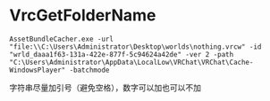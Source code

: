 # VrcGetFolderName

```batch
AssetBundleCacher.exe -url "file:\\C:\Users\Administrator\Desktop\worlds\nothing.vrcw" -id "wrld_daaa1f63-131a-422e-877f-5c94624a42de" -ver 2 -path "C:\Users\Administrator\AppData\LocalLow\VRChat\VRChat\Cache-WindowsPlayer" -batchmode
```

字符串尽量加引号（避免空格），数字可以加也可以不加

